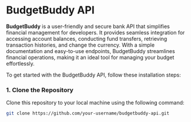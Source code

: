 # BudgetBuddy API

**BudgetBuddy** is a user-friendly and secure bank API that simplifies financial management for developers. It provides seamless integration for accessing account balances, conducting fund transfers, retrieving transaction histories, and change the currency. With a simple documentation and easy-to-use endpoints, BudgetBuddy streamlines financial operations, making it an ideal tool for managing your budget effortlessly.

To get started with the BudgetBuddy API, follow these installation steps:

### 1. Clone the Repository

Clone this repository to your local machine using the following command:

```bash
git clone https://github.com/your-username/budgetbuddy-api.git
```
